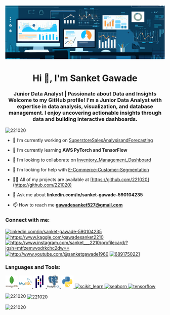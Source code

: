 ![logo](https://github.com/221020/221020/blob/main/360_F_711266053_vk4mgNhKyUXqFgxEuQ8xOQkKQ03fg7Vj.jpg)
 <h1 align="center">Hi 👋, I'm Sanket Gawade</h1>
<h3 align="center">Junior Data Analyst | Passionate about Data and Insights Welcome to my GitHub profile! I'm a Junior Data Analyst with expertise in data analysis, visualization, and database management. I enjoy uncovering actionable insights through data and building interactive dashboards.</h3>

<p align="left"> <img src="https://komarev.com/ghpvc/?username=221020&label=Profile%20views&color=0e75b6&style=flat" alt="221020" /> </p>

- 🔭 I’m currently working on [SuperstoreSalesAnalysisandForecasting](https://github.com/221020/SuperstoreSalesAnalysisandForecasting.git)

- 🌱 I’m currently learning **AWS PyTorch and TensorFlow**

- 👯 I’m looking to collaborate on [Inventory_Management_Dashboard](https://github.com/221020/Inventory_Management_Dashboard.git)

- 🤝 I’m looking for help with [E-Commerce-Customer-Segmentation](https://github.com/221020/E-Commerce-Customer-Segmentation.git)

- 👨‍💻 All of my projects are available at [https://github.com/221020](https://github.com/221020)

- 💬 Ask me about **linkedin.com/in/sanket-gawade-590104235**

- 📫 How to reach me **gawadesanket527@gmail.com**

<h3 align="left">Connect with me:</h3>
<p align="left">
<a href="https://linkedin.com/in/linkedin.com/in/sanket-gawade-590104235" target="blank"><img align="center" src="https://raw.githubusercontent.com/rahuldkjain/github-profile-readme-generator/master/src/images/icons/Social/linked-in-alt.svg" alt="linkedin.com/in/sanket-gawade-590104235" height="30" width="40" /></a>
<a href="https://kaggle.com/https://www.kaggle.com/gawadesanket2210" target="blank"><img align="center" src="https://raw.githubusercontent.com/rahuldkjain/github-profile-readme-generator/master/src/images/icons/Social/kaggle.svg" alt="https://www.kaggle.com/gawadesanket2210" height="30" width="40" /></a>
<a href="https://instagram.com/https://www.instagram.com/sanket___2210/profilecard/?igsh=mtfzemvvodrkchc2dw==" target="blank"><img align="center" src="https://raw.githubusercontent.com/rahuldkjain/github-profile-readme-generator/master/src/images/icons/Social/instagram.svg" alt="https://www.instagram.com/sanket___2210/profilecard/?igsh=mtfzemvvodrkchc2dw==" height="30" width="40" /></a>
<a href="https://www.youtube.com/c/http://www.youtube.com/@sanketgawade1960" target="blank"><img align="center" src="https://raw.githubusercontent.com/rahuldkjain/github-profile-readme-generator/master/src/images/icons/Social/youtube.svg" alt="http://www.youtube.com/@sanketgawade1960" height="30" width="40" /></a>
<a href="https://discord.gg/6891750221" target="blank"><img align="center" src="https://raw.githubusercontent.com/rahuldkjain/github-profile-readme-generator/master/src/images/icons/Social/discord.svg" alt="6891750221" height="30" width="40" /></a>
</p>

<h3 align="left">Languages and Tools:</h3>
<p align="left"> <a href="https://www.mongodb.com/" target="_blank" rel="noreferrer"> <img src="https://raw.githubusercontent.com/devicons/devicon/master/icons/mongodb/mongodb-original-wordmark.svg" alt="mongodb" width="40" height="40"/> </a> <a href="https://www.mysql.com/" target="_blank" rel="noreferrer"> <img src="https://raw.githubusercontent.com/devicons/devicon/master/icons/mysql/mysql-original-wordmark.svg" alt="mysql" width="40" height="40"/> </a> <a href="https://pandas.pydata.org/" target="_blank" rel="noreferrer"> <img src="https://raw.githubusercontent.com/devicons/devicon/2ae2a900d2f041da66e950e4d48052658d850630/icons/pandas/pandas-original.svg" alt="pandas" width="40" height="40"/> </a> <a href="https://www.postgresql.org" target="_blank" rel="noreferrer"> <img src="https://raw.githubusercontent.com/devicons/devicon/master/icons/postgresql/postgresql-original-wordmark.svg" alt="postgresql" width="40" height="40"/> </a> <a href="https://www.python.org" target="_blank" rel="noreferrer"> <img src="https://raw.githubusercontent.com/devicons/devicon/master/icons/python/python-original.svg" alt="python" width="40" height="40"/> </a> <a href="https://scikit-learn.org/" target="_blank" rel="noreferrer"> <img src="https://upload.wikimedia.org/wikipedia/commons/0/05/Scikit_learn_logo_small.svg" alt="scikit_learn" width="40" height="40"/> </a> <a href="https://seaborn.pydata.org/" target="_blank" rel="noreferrer"> <img src="https://seaborn.pydata.org/_images/logo-mark-lightbg.svg" alt="seaborn" width="40" height="40"/> </a> <a href="https://www.tensorflow.org" target="_blank" rel="noreferrer"> <img src="https://www.vectorlogo.zone/logos/tensorflow/tensorflow-icon.svg" alt="tensorflow" width="40" height="40"/> </a> </p>

<p><img align="left" src="https://github-readme-stats.vercel.app/api/top-langs?username=221020&show_icons=true&locale=en&layout=compact" alt="221020" /></p>

<p>&nbsp;<img align="center" src="https://github-readme-stats.vercel.app/api?username=221020&show_icons=true&locale=en" alt="221020" /></p>

<p><img align="center" src="https://github-readme-streak-stats.herokuapp.com/?user=221020&" alt="221020" /></p>

